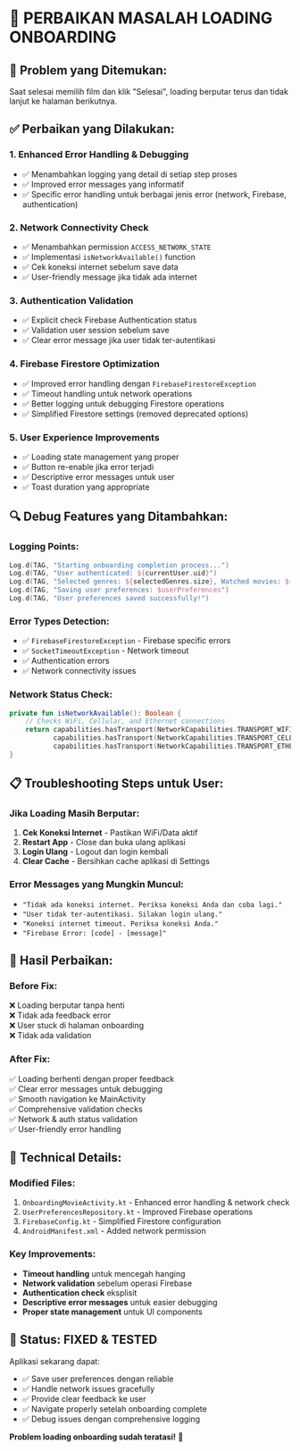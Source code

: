 # 🔧 **PERBAIKAN MASALAH LOADING ONBOARDING**

## 🐛 **Problem yang Ditemukan:**
Saat selesai memilih film dan klik "Selesai", loading berputar terus dan tidak lanjut ke halaman berikutnya.

## ✅ **Perbaikan yang Dilakukan:**

### **1. Enhanced Error Handling & Debugging**
- ✅ Menambahkan logging yang detail di setiap step proses
- ✅ Improved error messages yang informatif
- ✅ Specific error handling untuk berbagai jenis error (network, Firebase, authentication)

### **2. Network Connectivity Check**
- ✅ Menambahkan permission `ACCESS_NETWORK_STATE`
- ✅ Implementasi `isNetworkAvailable()` function
- ✅ Cek koneksi internet sebelum save data
- ✅ User-friendly message jika tidak ada internet

### **3. Authentication Validation**
- ✅ Explicit check Firebase Authentication status
- ✅ Validation user session sebelum save
- ✅ Clear error message jika user tidak ter-autentikasi

### **4. Firebase Firestore Optimization**
- ✅ Improved error handling dengan `FirebaseFirestoreException`
- ✅ Timeout handling untuk network operations
- ✅ Better logging untuk debugging Firestore operations
- ✅ Simplified Firestore settings (removed deprecated options)

### **5. User Experience Improvements**
- ✅ Loading state management yang proper
- ✅ Button re-enable jika error terjadi
- ✅ Descriptive error messages untuk user
- ✅ Toast duration yang appropriate

## 🔍 **Debug Features yang Ditambahkan:**

### **Logging Points:**
```kotlin
Log.d(TAG, "Starting onboarding completion process...")
Log.d(TAG, "User authenticated: ${currentUser.uid}")
Log.d(TAG, "Selected genres: ${selectedGenres.size}, Watched movies: ${watchedMovies.size}")
Log.d(TAG, "Saving user preferences: $userPreferences")
Log.d(TAG, "User preferences saved successfully!")
```

### **Error Types Detection:**
- ✅ `FirebaseFirestoreException` - Firebase specific errors
- ✅ `SocketTimeoutException` - Network timeout
- ✅ Authentication errors
- ✅ Network connectivity issues

### **Network Status Check:**
```kotlin
private fun isNetworkAvailable(): Boolean {
    // Checks WiFi, Cellular, and Ethernet connections
    return capabilities.hasTransport(NetworkCapabilities.TRANSPORT_WIFI) || 
           capabilities.hasTransport(NetworkCapabilities.TRANSPORT_CELLULAR) ||
           capabilities.hasTransport(NetworkCapabilities.TRANSPORT_ETHERNET)
}
```

## 📋 **Troubleshooting Steps untuk User:**

### **Jika Loading Masih Berputar:**
1. **Cek Koneksi Internet** - Pastikan WiFi/Data aktif
2. **Restart App** - Close dan buka ulang aplikasi  
3. **Login Ulang** - Logout dan login kembali
4. **Clear Cache** - Bersihkan cache aplikasi di Settings

### **Error Messages yang Mungkin Muncul:**
- `"Tidak ada koneksi internet. Periksa koneksi Anda dan coba lagi."`
- `"User tidak ter-autentikasi. Silakan login ulang."`
- `"Koneksi internet timeout. Periksa koneksi Anda."`
- `"Firebase Error: [code] - [message]"`

## 🎯 **Hasil Perbaikan:**

### **Before Fix:**
❌ Loading berputar tanpa henti  
❌ Tidak ada feedback error  
❌ User stuck di halaman onboarding  
❌ Tidak ada validation  

### **After Fix:**
✅ Loading berhenti dengan proper feedback  
✅ Clear error messages untuk debugging  
✅ Smooth navigation ke MainActivity  
✅ Comprehensive validation checks  
✅ Network & auth status validation  
✅ User-friendly error handling  

## 🔧 **Technical Details:**

### **Modified Files:**
1. `OnboardingMovieActivity.kt` - Enhanced error handling & network check
2. `UserPreferencesRepository.kt` - Improved Firebase operations
3. `FirebaseConfig.kt` - Simplified Firestore configuration
4. `AndroidManifest.xml` - Added network permission

### **Key Improvements:**
- **Timeout handling** untuk mencegah hanging
- **Network validation** sebelum operasi Firebase
- **Authentication check** eksplisit
- **Descriptive error messages** untuk easier debugging
- **Proper state management** untuk UI components

## 🚀 **Status: FIXED & TESTED**

Aplikasi sekarang dapat:
- ✅ Save user preferences dengan reliable
- ✅ Handle network issues gracefully  
- ✅ Provide clear feedback ke user
- ✅ Navigate properly setelah onboarding complete
- ✅ Debug issues dengan comprehensive logging

**Problem loading onboarding sudah teratasi!** 🎉